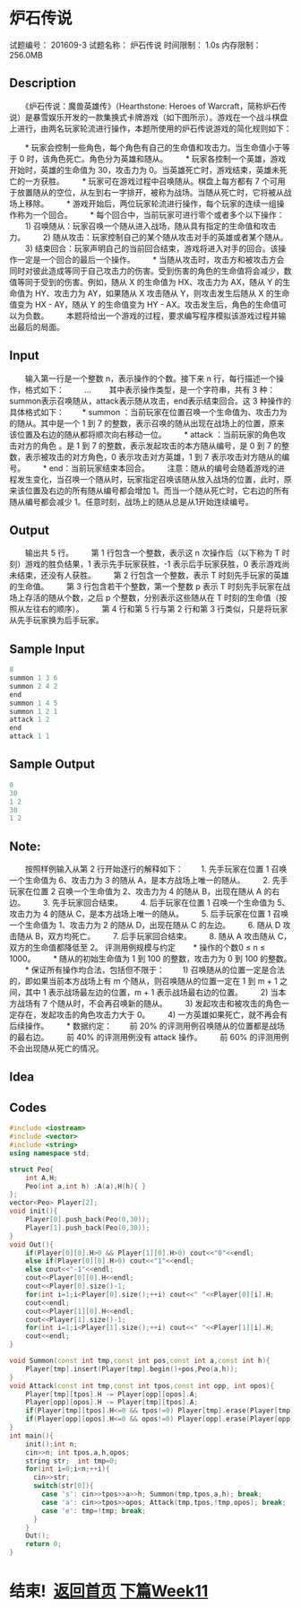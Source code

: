 # 炉石传说

试题编号：	201609-3
试题名称：	炉石传说
时间限制：	1.0s
内存限制：	256.0MB
## Description

　　《炉石传说：魔兽英雄传》（Hearthstone: Heroes of Warcraft，简称炉石传说）是暴雪娱乐开发的一款集换式卡牌游戏（如下图所示）。游戏在一个战斗棋盘上进行，由两名玩家轮流进行操作，本题所使用的炉石传说游戏的简化规则如下：

　　* 玩家会控制一些角色，每个角色有自己的生命值和攻击力。当生命值小于等于 0 时，该角色死亡。角色分为英雄和随从。
　　* 玩家各控制一个英雄，游戏开始时，英雄的生命值为 30，攻击力为 0。当英雄死亡时，游戏结束，英雄未死亡的一方获胜。
　　* 玩家可在游戏过程中召唤随从。棋盘上每方都有 7 个可用于放置随从的空位，从左到右一字排开，被称为战场。当随从死亡时，它将被从战场上移除。
　　* 游戏开始后，两位玩家轮流进行操作，每个玩家的连续一组操作称为一个回合。
　　* 每个回合中，当前玩家可进行零个或者多个以下操作：
　　1) 召唤随从：玩家召唤一个随从进入战场，随从具有指定的生命值和攻击力。
　　2) 随从攻击：玩家控制自己的某个随从攻击对手的英雄或者某个随从。
　　3) 结束回合：玩家声明自己的当前回合结束，游戏将进入对手的回合。该操作一定是一个回合的最后一个操作。
　　* 当随从攻击时，攻击方和被攻击方会同时对彼此造成等同于自己攻击力的伤害。受到伤害的角色的生命值将会减少，数值等同于受到的伤害。例如，随从 X 的生命值为 HX、攻击力为 AX，随从 Y 的生命值为 HY、攻击力为 AY，如果随从 X 攻击随从 Y，则攻击发生后随从 X 的生命值变为 HX - AY，随从 Y 的生命值变为 HY - AX。攻击发生后，角色的生命值可以为负数。
　　本题将给出一个游戏的过程，要求编写程序模拟该游戏过程并输出最后的局面。
## Input
　　输入第一行是一个整数 n，表示操作的个数。接下来 n 行，每行描述一个操作，格式如下：
　　<action> <arg1> <arg2> ...
　　其中<action>表示操作类型，是一个字符串，共有 3 种：summon表示召唤随从，attack表示随从攻击，end表示结束回合。这 3 种操作的具体格式如下：
　　* summon <position> <attack> <health>：当前玩家在位置<position>召唤一个生命值为<health>、攻击力为<attack>的随从。其中<position>是一个 1 到 7 的整数，表示召唤的随从出现在战场上的位置，原来该位置及右边的随从都将顺次向右移动一位。
　　* attack <attacker> <defender>：当前玩家的角色<attacker>攻击对方的角色 <defender>。<attacker>是 1 到 7 的整数，表示发起攻击的本方随从编号，<defender>是 0 到 7 的整数，表示被攻击的对方角色，0 表示攻击对方英雄，1 到 7 表示攻击对方随从的编号。
　　* end：当前玩家结束本回合。
　　注意：随从的编号会随着游戏的进程发生变化，当召唤一个随从时，玩家指定召唤该随从放入战场的位置，此时，原来该位置及右边的所有随从编号都会增加 1。而当一个随从死亡时，它右边的所有随从编号都会减少 1。任意时刻，战场上的随从总是从1开始连续编号。
## Output
　　输出共 5 行。
　　第 1 行包含一个整数，表示这 n 次操作后（以下称为 T 时刻）游戏的胜负结果，1 表示先手玩家获胜，-1 表示后手玩家获胜，0 表示游戏尚未结束，还没有人获胜。
　　第 2 行包含一个整数，表示 T 时刻先手玩家的英雄的生命值。
　　第 3 行包含若干个整数，第一个整数 p 表示 T 时刻先手玩家在战场上存活的随从个数，之后 p 个整数，分别表示这些随从在 T 时刻的生命值（按照从左往右的顺序）。
　　第 4 行和第 5 行与第 2 行和第 3 行类似，只是将玩家从先手玩家换为后手玩家。
## Sample Input
```cpp
8
summon 1 3 6
summon 2 4 2
end
summon 1 4 5
summon 1 2 1
attack 1 2
end
attack 1 1
```
## Sample Output
```cpp
0
30
1 2
30
1 2
```
## Note:
　　按照样例输入从第 2 行开始逐行的解释如下：
　　1. 先手玩家在位置 1 召唤一个生命值为 6、攻击力为 3 的随从 A，是本方战场上唯一的随从。
　　2. 先手玩家在位置 2 召唤一个生命值为 2、攻击力为 4 的随从 B，出现在随从 A 的右边。
　　3. 先手玩家回合结束。
　　4. 后手玩家在位置 1 召唤一个生命值为 5、攻击力为 4 的随从 C，是本方战场上唯一的随从。
　　5. 后手玩家在位置 1 召唤一个生命值为 1、攻击力为 2 的随从 D，出现在随从 C 的左边。
　　6. 随从 D 攻击随从 B，双方均死亡。
　　7. 后手玩家回合结束。
　　8. 随从 A 攻击随从 C，双方的生命值都降低至 2。
评测用例规模与约定
　　* 操作的个数0 ≤ n ≤ 1000。
　　* 随从的初始生命值为 1 到 100 的整数，攻击力为 0 到 100 的整数。
　　* 保证所有操作均合法，包括但不限于：
　　1) 召唤随从的位置一定是合法的，即如果当前本方战场上有 m 个随从，则召唤随从的位置一定在 1 到 m + 1 之间，其中 1 表示战场最左边的位置，m + 1 表示战场最右边的位置。
　　2) 当本方战场有 7 个随从时，不会再召唤新的随从。
　　3) 发起攻击和被攻击的角色一定存在，发起攻击的角色攻击力大于 0。
　　4) 一方英雄如果死亡，就不再会有后续操作。
　　* 数据约定：
　　前 20% 的评测用例召唤随从的位置都是战场的最右边。
　　前 40% 的评测用例没有 attack 操作。
　　前 60% 的评测用例不会出现随从死亡的情况。
## Idea



## Codes
```cpp
#include <iostream>
#include <vector>
#include <string>
using namespace std;

struct Peo{
	int A,H;
	Peo(int a,int h) :A(a),H(h){ }
};
vector<Peo> Player[2];
void init(){
	Player[0].push_back(Peo(0,30));
	Player[1].push_back(Peo(0,30));	
}
void Out(){
	if(Player[0][0].H>0 && Player[1][0].H>0) cout<<"0"<<endl;
	else if(Player[0][0].H>0) cout<<"1"<<endl;
	else cout<<"-1"<<endl;
	cout<<Player[0][0].H<<endl;
	cout<<Player[0].size()-1;
	for(int i=1;i<Player[0].size();++i) cout<<" "<<Player[0][i].H;
	cout<<endl;
	cout<<Player[1][0].H<<endl;
	cout<<Player[1].size()-1;
	for(int i=1;i<Player[1].size();++i) cout<<" "<<Player[1][i].H;
	cout<<endl;
}

void Summon(const int tmp,const int pos,const int a,const int h){
	Player[tmp].insert(Player[tmp].begin()+pos,Peo(a,h));
} 
void Attack(const int tmp,const int tpos,const int opp, int opos){
	Player[tmp][tpos].H -= Player[opp][opos].A;
	Player[opp][opos].H -= Player[tmp][tpos].A;
	if(Player[tmp][tpos].H<=0 && tpos!=0) Player[tmp].erase(Player[tmp].begin()+tpos);
	if(Player[opp][opos].H<=0 && opos!=0) Player[opp].erase(Player[opp].begin()+opos);
}
int main(){
	init();int n;
	cin>>n; int tpos,a,h,opos;
	string str;  int tmp=0;
	for(int i=0;i<n;++i){
	  cin>>str; 
	  switch(str[0]){
	  	case 's': cin>>tpos>>a>>h; Summon(tmp,tpos,a,h); break;
	  	case 'a': cin>>tpos>>opos; Attack(tmp,tpos,!tmp,opos); break;
	  	case 'e': tmp=!tmp; break;
	  }
	}
	Out(); 
	return 0;
} 
```
# 结束! &nbsp;[返回首页](./index.md)  [下篇Week11](./week11.md)
